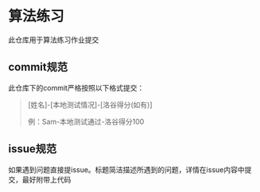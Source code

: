 # 算法练习
此仓库用于算法练习作业提交
## commit规范
此仓库下的commit严格按照以下格式提交：
> [姓名]-[本地测试情况]-[洛谷得分(如有)]
> 
> 例：Sam-本地测试通过-洛谷得分100
## issue规范
如果遇到问题直接提issue。标题简洁描述所遇到的问题，详情在issue内容中提交，最好附带上代码
